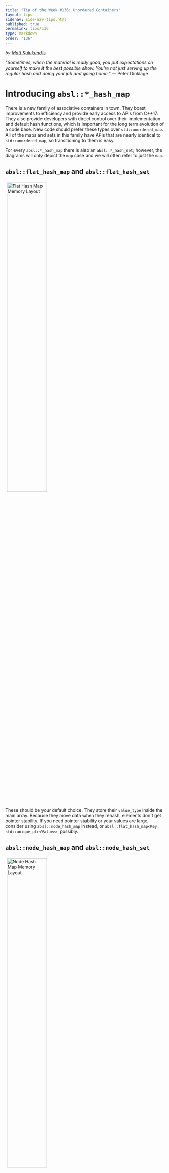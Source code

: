 ```yaml
---
title: "Tip of the Week #136: Unordered Containers"
layout: tips
sidenav: side-nav-tips.html
published: true
permalink: tips/136
type: markdown
order: "136"
---
```


*by [Matt Kulukundis](mailto:kfm@google.com)*

*"Sometimes, when the material is really good, you put expectations on yourself
to make it the best possible show. You're not just serving up the regular hash
and doing your job and going home."* — Peter Dinklage

# Introducing `absl::*_hash_map`

There is a new family of associative containers in town. They boast improvements
to efficiency and provide early access to APIs from C++17. They also provide
developers with direct control over their implementation and default hash 
functions, which is important for the long term evolution of a code base. New
code should prefer these types over `std::unordered_map`. All of the maps and 
sets in this family have APIs that are nearly identical to 
`std::unordered_map`, so transitioning to them is easy.

For every `absl::*_hash_map` there is also an `absl::*_hash_set`; however, the
diagrams will only depict the `map` case and we will often refer to just the
`map`.

## `absl::flat_hash_map` and `absl::flat_hash_set`

<img src="img/flat-hash-map.svg" style="margin:5px;width:50%" alt="Flat Hash Map Memory Layout"/>

These should be your default choice. They store their `value_type` inside the
main array. Because they move data when they rehash, elements don't get pointer 
stability. If you need pointer stability or your values are large, consider 
using `absl::node_hash_map` instead, or `absl::flat_hash_map<Key,
std::unique_ptr<Value>>`, possibly.

## `absl::node_hash_map` and `absl::node_hash_set`

<img src="img/node-hash-map.svg" style="margin:5px;width:50%" alt="Node Hash Map Memory Layout"/>

These allocate their `value_type` in nodes outside of the main array (like
`std::unordered_map`). Because of the separate allocation, they provide pointer
stability (the address of objects stored in the map does not change) for the
stored data and empty slots only require 8 bytes. Additionally, they can store
things that are neither moveable nor copyable.

An alternative to `node_hash_map<K, V>` is
`flat_hash_map<K, std::unique_ptr<V>>`, and similarly for `node_hash_set`.
